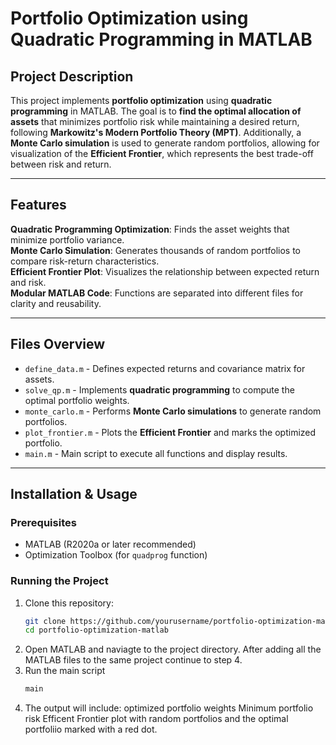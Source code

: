 # Portfolio Optimization using Quadratic Programming in MATLAB

## Project Description
This project implements **portfolio optimization** using **quadratic programming** in MATLAB. The goal is to **find the optimal allocation of assets** that minimizes portfolio risk while maintaining a desired return, following **Markowitz's Modern Portfolio Theory (MPT)**. Additionally, a **Monte Carlo simulation** is used to generate random portfolios, allowing for visualization of the **Efficient Frontier**, which represents the best trade-off between risk and return.

---

## Features
**Quadratic Programming Optimization**: Finds the asset weights that minimize portfolio variance.  
**Monte Carlo Simulation**: Generates thousands of random portfolios to compare risk-return characteristics.  
**Efficient Frontier Plot**: Visualizes the relationship between expected return and risk.  
**Modular MATLAB Code**: Functions are separated into different files for clarity and reusability.  

---

## Files Overview
- `define_data.m` - Defines expected returns and covariance matrix for assets.
- `solve_qp.m` - Implements **quadratic programming** to compute the optimal portfolio weights.
- `monte_carlo.m` - Performs **Monte Carlo simulations** to generate random portfolios.
- `plot_frontier.m` - Plots the **Efficient Frontier** and marks the optimized portfolio.
- `main.m` - Main script to execute all functions and display results.

---

## Installation & Usage
### Prerequisites
- MATLAB (R2020a or later recommended)
- Optimization Toolbox (for `quadprog` function)

### Running the Project
1. Clone this repository:
   ```bash
   git clone https://github.com/yourusername/portfolio-optimization-matlab.git
   cd portfolio-optimization-matlab

2. Open MATLAB and naviagte to the project directory.
   After adding all the MATLAB files to the same project continue to step 4.
4. Run the main script
   ```bash
   main
   ```
5. The output will include:
   optimized portfolio weights
   Minimum portfolio risk
   Efficent Frontier plot with random portfolios and the optimal portfoliio marked with a red dot.
   

